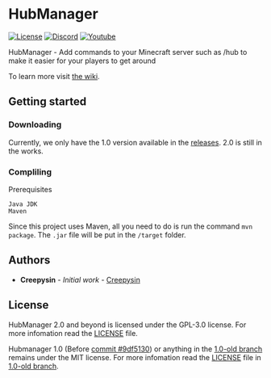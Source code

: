 # HubManager

[![License](https://img.shields.io/github/license/Creepysin/HubManager.svg)](https://github.com/Creepysin/HubManager/blob/master/LICENSE) 
[![Discord](https://img.shields.io/badge/Discord-Creepysin-7289da.svg?logo=discord)](https://discord.creepysin.com) 
[![Youtube](https://img.shields.io/badge/Youtube-Creepysin-red.svg?logo=youtube)](https://www.youtube.com/Creepysin)

HubManager - Add commands to your Minecraft server such as /hub to make it easier for your players to get around

To learn more visit [the wiki](https://github.com/Creepysin/HubManager/wiki).

## Getting started

### Downloading

Currently, we only have the 1.0 version available in the [releases](https://github.com/Creepysin/HubManager/releases). 2.0 is still in the works.

### Compliling

Prerequisites
```
Java JDK
Maven
```

Since this project uses Maven, all you need to do is run the command `mvn package`. The `.jar` file will be put in the `/target` folder.

## Authors

* **Creepysin** - *Initial work* - [Creepysin](https://github.com/Creepysin)

## License

HubManager 2.0 and beyond is licensed under the GPL-3.0 license. For more infomation read the [LICENSE](/LICENSE) file.

Hubmanager 1.0 (Before [commit #9df5130](https://github.com/Creepysin/HubManager/commit/9df513007be32d321654eac19488cb017623a530)) or anything in the [1.0-old branch](https://github.com/Creepysin/HubManager/tree/1.0-old) remains under the MIT license. For more infomation read the [LICENSE](https://github.com/Creepysin/HubManager/blob/1.0-old/LICENSE) file in [1.0-old branch](https://github.com/Creepysin/HubManager/tree/1.0-old).
